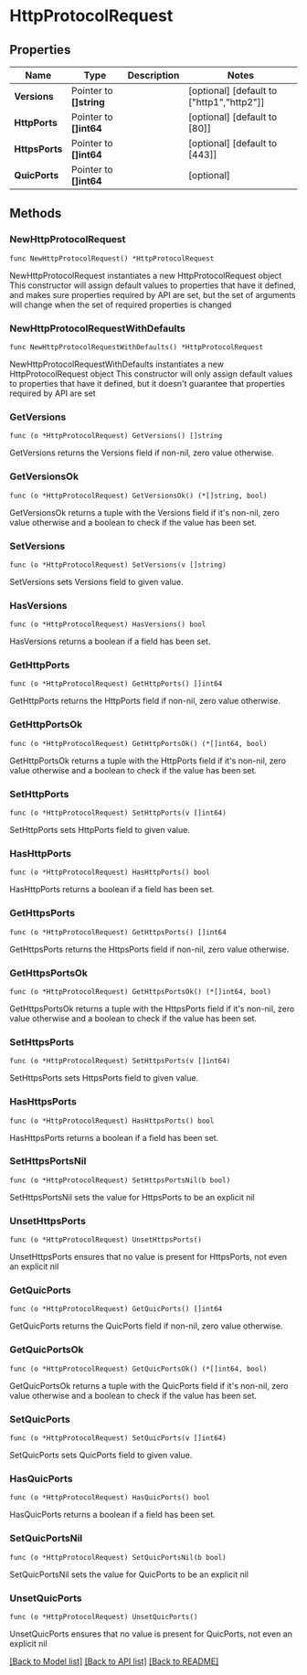 # HttpProtocolRequest

## Properties

Name | Type | Description | Notes
------------ | ------------- | ------------- | -------------
**Versions** | Pointer to **[]string** |  | [optional] [default to ["http1","http2"]]
**HttpPorts** | Pointer to **[]int64** |  | [optional] [default to [80]]
**HttpsPorts** | Pointer to **[]int64** |  | [optional] [default to [443]]
**QuicPorts** | Pointer to **[]int64** |  | [optional] 

## Methods

### NewHttpProtocolRequest

`func NewHttpProtocolRequest() *HttpProtocolRequest`

NewHttpProtocolRequest instantiates a new HttpProtocolRequest object
This constructor will assign default values to properties that have it defined,
and makes sure properties required by API are set, but the set of arguments
will change when the set of required properties is changed

### NewHttpProtocolRequestWithDefaults

`func NewHttpProtocolRequestWithDefaults() *HttpProtocolRequest`

NewHttpProtocolRequestWithDefaults instantiates a new HttpProtocolRequest object
This constructor will only assign default values to properties that have it defined,
but it doesn't guarantee that properties required by API are set

### GetVersions

`func (o *HttpProtocolRequest) GetVersions() []string`

GetVersions returns the Versions field if non-nil, zero value otherwise.

### GetVersionsOk

`func (o *HttpProtocolRequest) GetVersionsOk() (*[]string, bool)`

GetVersionsOk returns a tuple with the Versions field if it's non-nil, zero value otherwise
and a boolean to check if the value has been set.

### SetVersions

`func (o *HttpProtocolRequest) SetVersions(v []string)`

SetVersions sets Versions field to given value.

### HasVersions

`func (o *HttpProtocolRequest) HasVersions() bool`

HasVersions returns a boolean if a field has been set.

### GetHttpPorts

`func (o *HttpProtocolRequest) GetHttpPorts() []int64`

GetHttpPorts returns the HttpPorts field if non-nil, zero value otherwise.

### GetHttpPortsOk

`func (o *HttpProtocolRequest) GetHttpPortsOk() (*[]int64, bool)`

GetHttpPortsOk returns a tuple with the HttpPorts field if it's non-nil, zero value otherwise
and a boolean to check if the value has been set.

### SetHttpPorts

`func (o *HttpProtocolRequest) SetHttpPorts(v []int64)`

SetHttpPorts sets HttpPorts field to given value.

### HasHttpPorts

`func (o *HttpProtocolRequest) HasHttpPorts() bool`

HasHttpPorts returns a boolean if a field has been set.

### GetHttpsPorts

`func (o *HttpProtocolRequest) GetHttpsPorts() []int64`

GetHttpsPorts returns the HttpsPorts field if non-nil, zero value otherwise.

### GetHttpsPortsOk

`func (o *HttpProtocolRequest) GetHttpsPortsOk() (*[]int64, bool)`

GetHttpsPortsOk returns a tuple with the HttpsPorts field if it's non-nil, zero value otherwise
and a boolean to check if the value has been set.

### SetHttpsPorts

`func (o *HttpProtocolRequest) SetHttpsPorts(v []int64)`

SetHttpsPorts sets HttpsPorts field to given value.

### HasHttpsPorts

`func (o *HttpProtocolRequest) HasHttpsPorts() bool`

HasHttpsPorts returns a boolean if a field has been set.

### SetHttpsPortsNil

`func (o *HttpProtocolRequest) SetHttpsPortsNil(b bool)`

 SetHttpsPortsNil sets the value for HttpsPorts to be an explicit nil

### UnsetHttpsPorts
`func (o *HttpProtocolRequest) UnsetHttpsPorts()`

UnsetHttpsPorts ensures that no value is present for HttpsPorts, not even an explicit nil
### GetQuicPorts

`func (o *HttpProtocolRequest) GetQuicPorts() []int64`

GetQuicPorts returns the QuicPorts field if non-nil, zero value otherwise.

### GetQuicPortsOk

`func (o *HttpProtocolRequest) GetQuicPortsOk() (*[]int64, bool)`

GetQuicPortsOk returns a tuple with the QuicPorts field if it's non-nil, zero value otherwise
and a boolean to check if the value has been set.

### SetQuicPorts

`func (o *HttpProtocolRequest) SetQuicPorts(v []int64)`

SetQuicPorts sets QuicPorts field to given value.

### HasQuicPorts

`func (o *HttpProtocolRequest) HasQuicPorts() bool`

HasQuicPorts returns a boolean if a field has been set.

### SetQuicPortsNil

`func (o *HttpProtocolRequest) SetQuicPortsNil(b bool)`

 SetQuicPortsNil sets the value for QuicPorts to be an explicit nil

### UnsetQuicPorts
`func (o *HttpProtocolRequest) UnsetQuicPorts()`

UnsetQuicPorts ensures that no value is present for QuicPorts, not even an explicit nil

[[Back to Model list]](../README.md#documentation-for-models) [[Back to API list]](../README.md#documentation-for-api-endpoints) [[Back to README]](../README.md)


